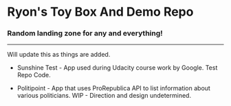 # Ryon's Toy Box And Demo Repo
### Random landing zone for any and everything!

---

Will update this as things are added.

* Sunshine Test - App used during Udacity course work by Google. Test Repo Code.

* Politipoint - App that uses ProRepublica API to list information about various politicians. 
   WIP - Direction and design undetermined.